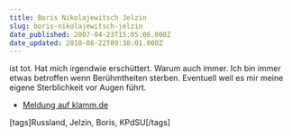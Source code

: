```yaml
---
title: Boris Nikolajewitsch Jelzin
slug: boris-nikolajewitsch-jelzin
date_published: 2007-04-23T15:05:06.000Z
date_updated: 2018-08-22T09:38:01.000Z
---
```


ist tot. Hat mich irgendwie erschüttert. Warum auch immer. Ich bin immer etwas betroffen wenn Berühmtheiten sterben. Eventuell weil es mir meine eigene Sterblichkeit vor Augen führt.

- [Meldung auf klamm.de](http://www.klamm.de/partner/unter_news.php?l_id=11&amp;news_id=14409286)

[tags]Russland, Jelzin, Boris, KPdSU[/tags]
